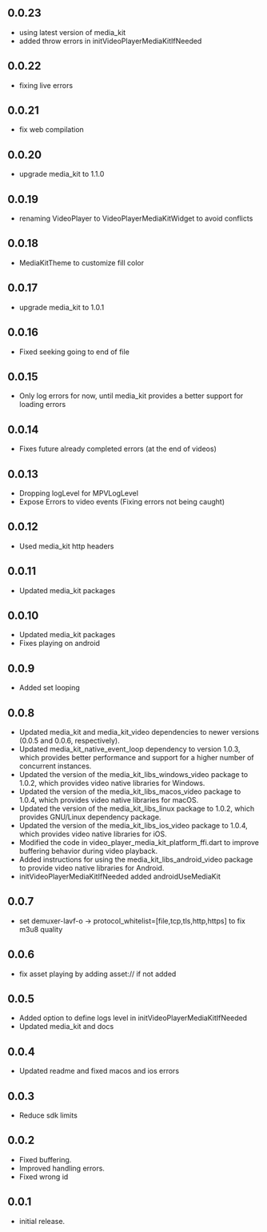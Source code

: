 ## 0.0.23
* using latest version of media_kit
* added throw errors in initVideoPlayerMediaKitIfNeeded
## 0.0.22
* fixing live errors
## 0.0.21
* fix web compilation
## 0.0.20
* upgrade media_kit to 1.1.0
## 0.0.19
* renaming VideoPlayer to VideoPlayerMediaKitWidget to avoid conflicts
## 0.0.18
* MediaKitTheme to customize fill color
## 0.0.17
* upgrade media_kit to 1.0.1
## 0.0.16
* Fixed seeking going to end of file
## 0.0.15
* Only log errors for now, until media_kit provides a better support for loading errors
## 0.0.14
* Fixes future already completed errors (at the end of videos)
## 0.0.13
* Dropping logLevel for MPVLogLevel
* Expose Errors to video events (Fixing errors not being caught)
## 0.0.12
* Used media_kit http headers
## 0.0.11
* Updated media_kit packages 
## 0.0.10
* Updated media_kit packages 
* Fixes playing on android 
## 0.0.9
* Added set looping

## 0.0.8
* Updated media_kit and media_kit_video dependencies to newer versions (0.0.5 and 0.0.6, respectively).
* Updated media_kit_native_event_loop dependency to version 1.0.3, which provides better performance and support for a higher number of concurrent instances.
* Updated the version of the media_kit_libs_windows_video package to 1.0.2, which provides video native libraries for Windows.
* Updated the version of the media_kit_libs_macos_video package to 1.0.4, which provides video native libraries for macOS.
* Updated the version of the media_kit_libs_linux package to 1.0.2, which provides GNU/Linux dependency package.
* Updated the version of the media_kit_libs_ios_video package to 1.0.4, which provides video native libraries for iOS.
* Modified the code in video_player_media_kit_platform_ffi.dart to improve buffering behavior during video playback.
* Added instructions for using the media_kit_libs_android_video package to provide video native libraries for Android.
* initVideoPlayerMediaKitIfNeeded added androidUseMediaKit
## 0.0.7

* set demuxer-lavf-o -> protocol_whitelist=[file,tcp,tls,http,https] to fix m3u8 quality
  

## 0.0.6

* fix asset playing by adding asset:// if not added

## 0.0.5

* Added option to define logs level in initVideoPlayerMediaKitIfNeeded
* Updated media_kit and docs
  
## 0.0.4

* Updated readme and fixed macos and ios errors
  
## 0.0.3

* Reduce sdk limits 
  
  
## 0.0.2

* Fixed buffering.
* Improved handling errors.
* Fixed wrong id

## 0.0.1

* initial release.